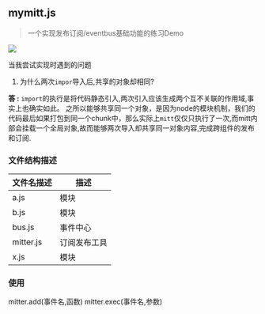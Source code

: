 ## mymitt.js

>一个实现发布订阅/eventbus基础功能的练习Demo

![](https://pic-1300230199.cos.ap-guangzhou.myqcloud.com/NewPic/202205261547679.png)

当我尝试实现时遇到的问题

1. 为什么两次`impor`导入后,共享的对象却相同?

**答 :**
`import`的执行是将代码静态引入,两次引入应该生成两个互不关联的作用域,事实上也确实如此。
之所以能够共享同一个对象，是因为node的模块机制，我们的代码最后如果打包到同一个chunk中，那么实际上`mitt`仅仅只执行了一次,而mitt内部会挂载一个全局对象,故而能够两次导入却共享同一对象内容,完成跨组件的发布和订阅.

### 文件结构描述
| 文件名描述 | 描述         |
| ---------- | ------------ |
| a.js       | 模块         |
| b.js       | 模块         |
| bus.js     | 事件中心     |
| mitter.js  | 订阅发布工具 |
| x.js       | 模块         |

### 使用
mitter.add(事件名,函数)
mitter.exec(事件名,参数)